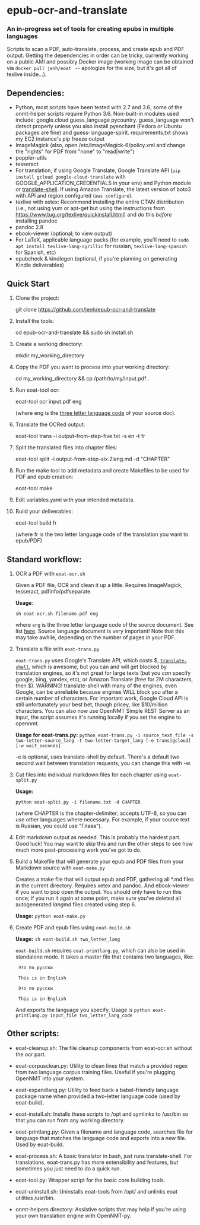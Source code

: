 # epub-ocr-and-translate

### An in-progress set of tools for creating epubs in multiple languages

Scripts to scan a PDF, auto-translate, process, and create epub and PDF output. Getting the dependencies in order can be tricky, currently working on a public AMI and possibly Docker image (working image can be obtained via ``docker pull jenh/eoat
`` -- apologize for the size, but it's got all of texlive inside...).

## Dependencies:
- Python, most scripts have been tested with 2.7 and 3.6; some of the onmt-helper scripts require Python 3.6. Non-built-in modules used include: google.cloud guess_language pycountry. guess_language won't detect properly unless you also install pyenchant (Fedora or Ubuntu packages are fine) and guess-language-spirit. requirements.txt shows my EC2 instance's pip freeze output
- ImageMagick (also, open /etc/ImageMagick-6/policy.xml and change the "rights" for PDF from "none" to "read|write")
- poppler-utils
- tesseract
- For translation, if using Google Translate, Google Translate API (`pip install gcloud google-cloud-translate` with GOOGLE\_APPLICATION\_CREDENTIALS in your env) and Python module or [translate-shell](https://github.com/soimort/translate-shell). If using Amazon Translate, the latest version of boto3 with API and region configured (`aws configure`).
- texlive with xetex: Recommend installing the entire CTAN distribution (i.e., not using yum or apt-get but using the instructions from https://www.tug.org/texlive/quickinstall.html) and do this *before* installing pandoc
- pandoc 2.8
- ebook-viewer (optional; to view output)
- For LaTeX, applicable language packs (for example, you'll need to `sudo apt install texlive-lang-cyrillic` for russian, `texlive-lang-spanish` for Spanish, etc)
- epubcheck & kindlegen (optional, if you're planning on generating Kindle deliverables)

## Quick Start

1. Clone the project: 
  
   git clone https://github.com/jenh/epub-ocr-and-translate

2. Install the tools: 
  
   cd epub-ocr-and-translate && sudo sh install.sh

3. Create a working directory:

   mkdir my\_working\_directory

4. Copy the PDF you want to process into your working directory:

    cd my\_working\_directory && cp /path/to/my/input.pdf . 

5. Run eoat-tool ocr:

    eoat-tool ocr input.pdf eng 

    (where eng is the [three letter language code](https://www.loc.gov/standards/iso639-2/php/code_list.php) of your source doc).

6. Translate the OCRed output:

    eoat-tool trans -i output-from-step-five.txt -s en -t fr

7. Split the translated files into chapter files:

    eoat-tool split -i output-from-step-six.2lang.md -d "CHAPTER"

8. Run the make tool to add metadata and create Makefiles to be used for PDF and epub creation:

   eoat-tool make

9. Edit variables.yaml with your intended metadata.

10. Build your deliverables:

    eoat-tool build fr 

    (where fr is the two letter language code of the translation you want to epub/PDF)

## Standard workflow:

1. OCR a PDF with `eoat-ocr.sh`

    Given a PDF file, OCR and clean it up a little. Requires ImageMagick, tesseract, pdfinfo/pdfseparate. 

    **Usage**: 

    `sh eoat-ocr.sh filename.pdf eng`

    where `eng` is the three letter language code of the source document. See list [here](http://www.loc.gov/standards/iso639-2/php/code_list.php). Source language document is very important! Note that this may take awhile, depending on the number of pages in your PDF. 

2. Translate a file with `eoat-trans.py`

    `eoat-trans.py` uses Google's Translate API, which costs $, [`translate-shell`](https://github.com/soimort/translate-shell), which is awesome, but you can and will get blocked by translation engines, so it's not great for large texts (but you *can* specify google, bing, yandex, etc), or Amazon Translate (free for 2M characters, then $). WARNING! translate-shell with many of the engines, even Google, can be unreliable because engines WILL block you after a certain number of characters. For important work, Google Cloud API is still unfortunately your best bet, though pricey, like $10/million characters. You can also now use OpenNMT Simple REST Server as an input, the script assumes it's running locally if you set the engine to opennmt.

    **Usage for eoat-trans.py:** `python eoat-trans.py -i source_text_file -s two-letter-source_lang -t two-letter-target_lang [-e trans|gcloud] [-w wait_seconds]`


    -e is optional, uses translate-shell by default. There's a default two second wait between translation requests, you can change this with -w.

3. Cut files into individual markdown files for each chapter using ``eoat-split.py``
   
    **Usage:** 
    
    `python eoat-split.py -i filename.txt -d CHAPTER` 
    
    (where CHAPTER is the chapter-delimiter; accepts UTF-8, so you can use other languages where necessary. For example, if your source text is Russian, you could use "Глава"). 

4. Edit markdown output as needed. This is probably the hardest part. Good luck! You may want to skip this and run the other steps to see how much more post-processing work you've got to do. 

5. Build a Makefile that will generate your epub and PDF files from your Markdown source with `eoat-make.py`

    Creates a make file that will output epub and PDF, gathering all *.md files in the current directory. Requires xetex and pandoc. And ebook-viewer if you want to pop open the output. You should only have to run this once; if you run it again at some point, make sure you've deleted all autogenerated *lang*md files created using step 6.

    **Usage:** `python eoat-make.py`

6. Create PDF and epub files using `eoat-build.sh`

    **Usage:** `sh eoat-build.sh two_letter_lang`

    `eoat-build.sh` requires `eoat-printlang.py`, which can also be used in standalone mode. It takes a master file that contains two languages, like:

        Это по русски

        This is in English

        Это по русски

        This is in English

    And exports the language you specify. Usage is ``python eoat-printlang.py input_file two_letter_lang_code``

## Other scripts:

- eoat-cleanup.sh: The file cleanup components from eoat-ocr.sh without the ocr part.

- eoat-corpusclean.py: Utility to clean lines that match a provided regex from two language corpus training files. Useful if you're plugging OpenNMT into your system.

- eoat-expandlang.py: Utility to feed back a babel-friendly language package name when provided a two-letter language code (used by eoat-build). 

- eoat-install.sh: Installs these scripts to /opt and symlinks to /usr/bin so that you can run from any working directory.

- eoat-printlang.py: Given a filename and language code, searches file for language that matches the language code and exports into a new file. Used by eoat-build.

- eoat-process.sh: A basic translator in bash, just runs translate-shell. For translations, eoat-trans.py has more extensibility and features, but sometimes you just need to do a quick run.

- eoat-tool.py: Wrapper script for the basic core building tools.

- eoat-uninstall.sh: Uninstalls eoat-tools from /opt/ and unlinks eoat utilities /usr/bin.

- onmt-helpers directory: Assistive scripts that may help if you're using your own translation engine with OpenNMT-py. 
